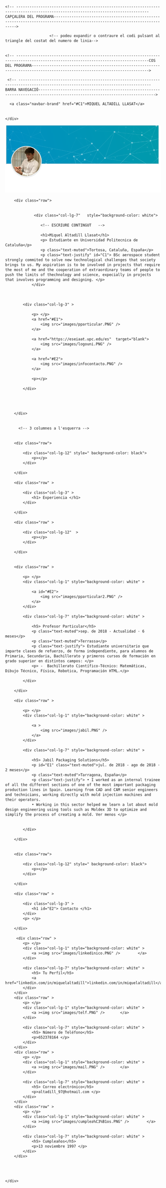  <!DOCTYPE html>
<html lang="en">

    
    <!-- ----------------------------------------------------------------------------------------------------------------------------------CAPÇALERA DEL PROGRAMA--------------------------------------------------------------------------------------------------------------------------->
    
    
<head>

  <meta charset="utf-8">
  <meta name="viewport" content="width=device-width, initial-scale=1, shrink-to-fit=no">
  <meta name="description" content="">
  <meta name="author" content="">

  <title>Shop Homepage - Start Bootstrap Template</title>

  <!-- Bootstrap core CSS -->
  <link href="vendor/bootstrap/css/bootstrap.min.css" rel="stylesheet">

  <!-- Custom styles for this template -->
  <link href="css/shop-homepage.css" rel="stylesheet">

</head>

                        <!-- podeu expandir o contraure el codi pulsant al triangle del costat del numero de linia-->


    <!-- ----------------------------------------------------------------------------------------------------------------------------------COS DEL PROGRAMA--------------------------------------------------------------------------------------------------------------------------->


<body> 
    
    
     <!-- ----------------------------------------------------------------------------------------------------------------------------------BARRA NAVEGACIÓ--------------------------------------------------------------------------------------------------------------------------->
    
 <nav class="navbar navbar-expand-lg navbar-dark bg-dark fixed-top">
    <div class="container">
        
      <a class="navbar-brand" href="#C1">MIQUEL ALTADILL LLASAT</a>
        
     
    </div>
  </nav>
    
    

<div class="container"> 
      	<div class="text-center">
  			<img src="images/heading.PNG" class="rounded" alt="...">
		</div>
       
        <div class="row">
        
				
				 <div class="col-lg-7"   style="background-color: white">
                
					<!-- ESCRIURE CONTINGUT   -->
					
					<h1>Miquel Altadill Llasat</h1>
					<p> Estudiante en Universidad Politecnica de Cataluña</p>
					<p class="text-muted">Tortosa, Cataluña, España</p>
					<p class="text-justify" id="C1"> BSc aerospace student strongly commited to solve new technological challenges that society brings to us. My aspiration is to be involved in projects that require the most of me and the cooperation of extraordinary teams of people to push the limits of thechnology and science, expecially in projects that involves programming and designing. </p>
            	</div>
				
		
			
			<div class="col-lg-3" >
                
                <p> </p>
                <a href="#E1">
    				<img src="images/pparticular.PNG" />   
				</a>
				
				<a href="https://eseiaat.upc.edu/es"  target="blank">
    				<img src="images/logouni.PNG" />   
				</a>
				
				<a href="#E2">
    				<img src="images/infocontacto.PNG" />   
				</a>
				
				<p></p>
              
            </div>	
			
			
		
			
		</div>
			
	
          <!-- 3 columnes a l'esquerra -->
          
	
		<div class="row">
			
			<div class="col-lg-12" style=" background-color: black">
				<p></p>
			</div>
			
		</div>
	
		<div class="row" >
			
			<div class="col-lg-3" >
				<h1> Experiencia </h1>
			</div>
			
		</div>
	
		<div class="row" >
			
			<div class="col-lg-12"  >
				<p></p>
			</div>
			
		</div>
		
		
		<div class="row" >
			
			<p> </p>
			<div class="col-lg-1" style="background-color: white" >
				
				<a id="#E2">
    				<img src="images/pparticular2.PNG" />   
				</a>
			</div>
			
			<div class="col-lg-7" style="background-color: white" >
				
				<h5> Profesor Particular</h5>
				<p class="text-muted">sep. de 2018 - Actualidad · 6 meses</p>
				<p class="text-muted">Terrassa</p>
				<p class="text-justify"> Estudiante universitario que imparte clases de refuerzo, de forma independiente, para alumnos de Primaria, Secundaria, Bachillerato y primeros cursos de formación en grado superior en distintos campos: </p>
				<p> -  Bachillerato Científico-Técnico: Matemáticas, Dibujo Técnico, Física, Robotica, Programación HTML.</p>
				
			</div>			
			
		</div>
	
        <div class="row" >
			
			<p> </p>
			<div class="col-lg-1" style="background-color: white" >
				
				<a >
    				<img src="images/jabil.PNG" />   
				</a>
			</div>
			
			<div class="col-lg-7" style="background-color: white" >
				
				<h5> Jabil Packaging Solutions</h5>
				<p id="E1" class="text-muted">jul. de 2018 - ago de 2018 · 2 meses</p>
				<p class="text-muted">Tarragona, España</p>
				<p class="text-justify"> • I worked as an internal trainee of all the different sections of one of the most important packaging production lines in Spain. Learning from CAD and CAM senior engineers and technicians, working directly with mold injection machines and their operators.
				• Working in this sector helped me learn a lot about mold design engineering using tools such as Moldex 3D to optimize and simplify the process of creating a mold. Ver menos </p>
				
				
			</div>			
			
		</div> 
	
	
		<div class="row">
			
			<div class="col-lg-12" style=" background-color: black">
				<p></p>
			</div>
			
		</div>
	
		<div class="row" >
			
			<div class="col-lg-3" >
				<h1 id="E2"> Contacto </h1>
			</div>
			<p> </p>
			
		</div>
	
		 <div class="row" >			
			<p> </p>
			<div class="col-lg-1" style="background-color: white" >				
				<a ><img src="images/linkedinico.PNG" /> 		</a>
			</div>
			
			<div class="col-lg-7" style="background-color: white" >				
				<h5> Tu Perfil</h5>
				<a href="linkedin.com/in/miquelaltadill">linkedin.com/in/miquelaltadill</a>	
			</div>					
		</div> 
		<div class="row" >			
			<p> </p>
			<div class="col-lg-1" style="background-color: white" >				
				<a ><img src="images/telf.PNG" /> 		</a>
			</div>
			
			<div class="col-lg-7" style="background-color: white" >				
				<h5> Número de Teléfono</h5>
				<p>652378164 </p>	
			</div>					
		</div> 
		<div class="row" >			
			<p> </p>
			<div class="col-lg-1" style="background-color: white" >				
				<a ><img src="images/mail.PNG" /> 		</a>
			</div>
			
			<div class="col-lg-7" style="background-color: white" >				
				<h5> Correo electrónico</h5>
				<p>altadill_97@hotmail.com </p>	
			</div>					
		</div> 
		<div class="row" >			
			<p> </p>
			<div class="col-lg-1" style="background-color: white" >				
				<a ><img src="images/cumplea%C3%B1os.PNG" /> 		</a>
			</div>
			
			<div class="col-lg-7" style="background-color: white" >				
				<h5> Cumpleaños</h5>
				<p>13 noviembre 1997 </p>	
			</div>					
		</div> 
	
		
         
    
	</div>
       
            
                
           


<!----------------------------------------------------------------------------------------------------------HEU D'AFEGIR MÉS FILERES I DIVIDIRU EN MÉS COLUMNES COM A OBJECTIU DE LA CLASE------------------------------------------------------ ------------------------------------------------------------->

</body>
    
</html>

